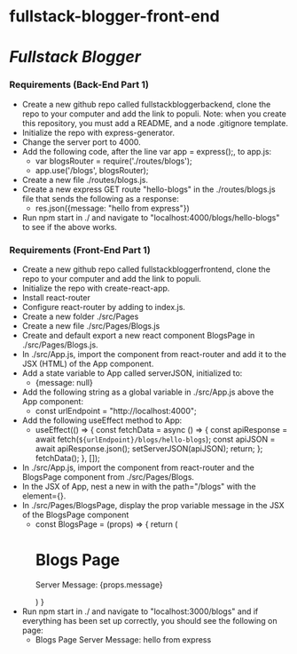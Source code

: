 # fullstack-blogger-front-end

# _Fullstack Blogger_

### Requirements (Back-End Part 1)

- Create a new github repo called fullstackbloggerbackend, clone the repo to your computer and add the link to populi. Note: when you create this repository, you must add a README, and a node .gitignore template.
- Initialize the repo with express-generator.
- Change the server port to 4000.
- Add the following code, after the line var app = express();, to app.js:
  - var blogsRouter = require('./routes/blogs');
  - app.use('/blogs', blogsRouter);
- Create a new file ./routes/blogs.js.
- Create a new express GET route "hello-blogs" in the ./routes/blogs.js file that sends the following as a response:
  - res.json({message: "hello from express"})
- Run npm start in ./ and navigate to "localhost:4000/blogs/hello-blogs" to see if the above works.

### Requirements (Front-End Part 1)

- Create a new github repo called fullstackbloggerfrontend, clone the repo to your computer and add the link to populi.
- Initialize the repo with create-react-app.
- Install react-router
- Configure react-router by adding <BrowserRouter> to index.js.
- Create a new folder ./src/Pages
- Create a new file ./src/Pages/Blogs.js
- Create and default export a new react component BlogsPage in ./src/Pages/Blogs.js.
- In ./src/App.js, import the <Routes></Routes> component from react-router and add it to the JSX (HTML) of the App component.
- Add a state variable to App called serverJSON, initialized to:
  - {message: null}
- Add the following string as a global variable in ./src/App.js above the App component:
  - const urlEndpoint =
    "http://localhost:4000";
- Add the following useEffect method to App:
  - useEffect(() => {
    const fetchData = async () => {
    const apiResponse = await fetch(`${urlEndpoint}/blogs/hello-blogs`);
    const apiJSON = await apiResponse.json();
    setServerJSON(apiJSON);
    return;
    };
    fetchData();
    }, []);
- In ./src/App.js, import the <Route> component from react-router and the BlogsPage component from ./src/Pages/Blogs.
- In the JSX of App, nest a new <Route> in <Routes> with the path="/blogs" with the element={<BlogsPage message={serverJSON.message}/>}.
- In ./src/Pages/BlogsPage, display the prop variable message in the JSX of the BlogsPage component
  - const BlogsPage = (props) => {
    return (
    <div className="blogs-page">
    <h1>Blogs Page</h1>
    <p>Server Message: {props.message}</p>
    </div>
    )
    }
- Run npm start in ./ and navigate to "localhost:3000/blogs" and if everything has been set up correctly, you should see the following on page:
  - Blogs Page
    Server Message: hello from express
